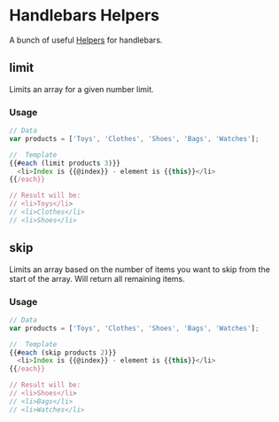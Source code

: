 # Handlebars Helpers

A bunch of useful [Helpers](https://handlebarsjs.com/expressions.html#helpers) for handlebars.

## limit

Limits an array for a given number limit.

### Usage

```js
// Data
var products = ['Toys', 'Clothes', 'Shoes', 'Bags', 'Watches'];

//  Template
{{#each (limit products 3)}}
  <li>Index is {{@index}} - element is {{this}}</li>
{{/each}}

// Result will be:
// <li>Toys</li>
// <li>Clothes</li>
// <li>Shoes</li>
```

## skip

Limits an array based on the number of items you want to skip from the start of the array. Will return all remaining items.

### Usage

```js
// Data
var products = ['Toys', 'Clothes', 'Shoes', 'Bags', 'Watches'];

//  Template
{{#each (skip products 2)}}
  <li>Index is {{@index}} - element is {{this}}</li>
{{/each}}

// Result will be:
// <li>Shoes</li>
// <li>Bags</li>
// <li>Watches</li>
```

